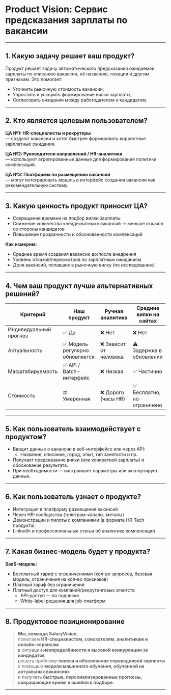 # Product Vision: Сервис предсказания зарплаты по вакансии

---

## 1. Какую задачу решает ваш продукт?

Продукт решает задачу автоматического предсказания ожидаемой зарплаты по описанию вакансии, её названию, локации и другим признакам. Это помогает:

- Уточнить рыночную стоимость вакансии;
- Упростить и ускорить формирование вилки зарплаты;
- Согласовать ожидания между работодателем и кандидатом.

---

## 2. Кто является целевым пользователем?

**ЦА №1: HR-специалисты и рекрутеры**  
— создают вакансии и хотят быстрее формировать корректные зарплатные ожидания.

**ЦА №2: Руководители направлений / HR-аналитики**  
— используют агрегированные данные для формирования политики компенсаций.

**ЦА №3: Платформы по размещению вакансий**  
— могут интегрировать модель в интерфейс создания вакансии как рекомендательную систему.

---

## 3. Какую ценность продукт приносит ЦА?

- Сокращение времени на подбор вилки зарплаты
- Снижение количества «неадекватных» вакансий → меньше отказов со стороны кандидатов
- Повышение прозрачности и обоснованности компенсаций

**Как измерим:**
- Среднее время создания вакансии до/после внедрения
- Уровень отказов/пересмотров по зарплатным ожиданиям
- Доля вакансий, попавших в рыночную вилку (по исследованию)

---

## 4. Чем ваш продукт лучше альтернативных решений?

| Критерий              | Наш продукт             | Ручная аналитика | Средние вилки на сайтах |
|-----------------------|-------------------------|------------------|--------------------------|
| Индивидуальный прогноз| ✅ Да                   | ❌ Нет           | ❌ Нет                   |
| Актуальность          | ✅ Модель регулярно обновляется | ❌ Зависит от человека | ⚠️ Задержка в обновлении |
| Масштабируемость      | ✅ API / Batch-интерфейс | ❌ Низкая        | ✅ Частично               |
| Стоимость             | ⚖️ Умеренная            | ❌ Дорого (часы HR) | ✅ Бесплатно, но ограничено |

---

## 5. Как пользователь взаимодействует с продуктом?

- Вводит данные о вакансии в веб-интерфейсе или через API:
  - Название, описание, город, опыт, тип занятости и пр.
- Получает предсказание вилки (или конкретной зарплаты) и обоснование результата.
- При необходимости — настраивает параметры или экспортирует данные.

---

## 6. Как пользователь узнает о продукте?

- Интеграция в платформу размещения вакансий
- Через HR-сообщества (телеграм-каналы, метапы)
- Демонстрации и пилоты с компаниями (в формате HR-Tech продукта)
- LinkedIn и профессиональные статьи об аналитике компенсаций

---

## 7. Какая бизнес-модель будет у продукта?

**SaaS-модель:**
- Бесплатный тариф с ограничениями (кол-во запросов, базовая модель, ограничения на кол-во признаков)
- Платный тариф без ограничений
- Платный доступ для компаний/рекрутинговых агентств
  - API-доступ — по подписке
  - White-label решения для job-платформ

---

## 8. Продуктовое позиционирование

> **Мы, команда SalaryVision,**  
> помогаем **HR-специалистам, соискателям, аналитикам и онлайн-сервисам**  
> в ситуации **неопределённости и высокой конкуренции за кандидатов**  
> решать проблему **поиска и обоснования справедливой зарплаты**  
> с помощью **модели машинного обучения, обученной на актуальных вакансиях**  
> и получать **быстрые, персонализированные прогнозы, сокращающие время и ошибки в подборе.**

---
